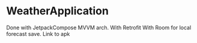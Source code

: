 # WeatherApplication
Done with JetpackCompose MVVM arch. 
With Retrofit 
With Room for local forecast save.
Link to apk 

